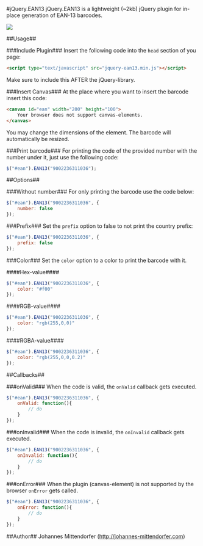 #jQuery.EAN13
jQuery.EAN13 is a lightweight (~2kb) jQuery plugin for in-place generation of EAN-13 barcodes.

<img src="https://raw.github.com/joushx/jQuery.EAN13/master/barcode.png"/>

##Usage##

###Include Plugin###
Insert the following code into the `head` section of you page:

```html
<script type="text/javascript" src="jquery-ean13.min.js"></script>
```

Make sure to include this AFTER the jQuery-library.

###Insert Canvas###
At the place where you want to insert the barcode insert this code:

```html
<canvas id="ean" width="200" height="100">
	Your browser does not support canvas-elements.
</canvas>
```

You may change the dimensions of the element. The barcode will automatically be resized.

###Print barcode###
For printing the code of the provided number with the number under it, just use the following code:

```javascript
$("#ean").EAN13("9002236311036");
```

##Options##

###Without number###
For only printing the barcode use the code below:

```javascript
$("#ean").EAN13("9002236311036", {
	number: false
});
```

###Prefix###
Set the `prefix` option to false to not print the country prefix:

```javascript
$("#ean").EAN13("9002236311036", {
	prefix: false
});
```

###Color###
Set the `color` option to a color to print the barcode with it.

####Hex-value####

```javascript
$("#ean").EAN13("9002236311036", {
	color: "#f00"
});
```

####RGB-value####

```javascript
$("#ean").EAN13("9002236311036", {
	color: "rgb(255,0,0)"
});
```

####RGBA-value####

```javascript
$("#ean").EAN13("9002236311036", {
	color: "rgb(255,0,0,0.2)"
});
```

##Callbacks##

###onValid###
When the code is valid, the `onValid` callback gets executed.

```javascript
$("#ean").EAN13("9002236311036", {
	onValid: function(){
		// do
	}
});
```

###onInvalid###
When the code is invalid, the `onInvalid` callback gets executed.

```javascript
$("#ean").EAN13("9002236311036", {
	onInvalid: function(){
		// do
	}
});
```

###onError###
When the plugin (canvas-element) is not supported by the browser `onError` gets called.

```javascript
$("#ean").EAN13("9002236311036", {
	onError: function(){
		// do
	}
});
```

##Author##
Johannes Mittendorfer (http://johannes-mittendorfer.com)
